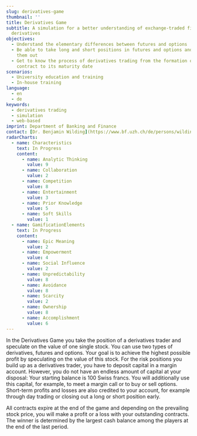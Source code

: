 ```yaml
---
slug: derivatives-game
thumbnail: ''
title: Derivatives Game
subtitle: A simulation for a better understanding of exchange-traded financial
  derivatives
objectives:
  - Understand the elementary differences between futures and options
  - Be able to take long and short positions in futures and options and close
    them out
  - Get to know the process of derivatives trading from the formation of a
    contract to its maturity date
scenarios:
  - University education and training
  - In-house training
language:
  - en
  - de
keywords:
  - derivatives trading
  - simulation
  - web-based
imprint: Department of Banking and Finance
contact: [Dr. Benjamin Wilding](https://www.bf.uzh.ch/de/persons/wilding-benjamin), Department of Banking and Finance
radarCharts:
  - name: Characteristics
    text: In Progress
    content:
      - name: Analytic Thinking
        value: 9
      - name: Collaboration
        value: 2
      - name: Competition
        value: 8
      - name: Entertainment
        value: 3
      - name: Prior Knowledge
        value: 5
      - name: Soft Skills
        value: 1
  - name: GamificationElements
    text: In Progress
    content:
      - name: Epic Meaning
        value: 2
      - name: Empowerment
        value: 4
      - name: Social Influence
        value: 2
      - name: Unpredictability
        value: 8
      - name: Avoidance
        value: 8
      - name: Scarcity
        value: 2
      - name: Ownership
        value: 8
      - name: Accomplishment
        value: 6
---
```


In the Derivatives Game you take the position of a derivatives trader and speculate on the value of one single stock. You can use two types of derivatives, futures and options. Your goal is to achieve the highest possible profit by speculating on the value of this stock. For the risk positions you build up as a derivatives trader, you have to deposit capital in a margin account. However, you do not have an endless amount of capital at your disposal: Your starting balance is 100 Swiss francs. You will additionally use this capital, for example, to meet a margin call or to buy or sell options. Short-term profits and losses are also credited to your account, for example through day trading or closing out a long or short position early.

All contracts expire at the end of the game and depending on the prevailing stock price, you will make a profit or a loss with your outstanding contracts. The winner is determined by the largest cash balance among the players at the end of the last period.
